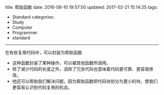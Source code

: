 title: 帮助函数
date: 2016-08-10 19:57:50
updated: 2017-02-21 15:14:25
tags:
- Standard
categories:
- Study
- Computer
- Programmer
- standard
---
在有些复用代码中，可以封装为帮助函数

- 这种函数封装了某种操作，可以被其他函数所调用。
- 除了减少代码的长度之外，消除了冗余代码也意味着代码更可靠、更容易修改。
- 他还可以帮助我们解决问题，因为帮助函数把代码块划分为更小的块，使我们更容易认识到代码复用的机会。
 
